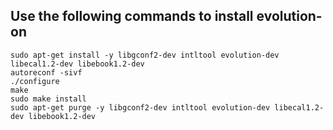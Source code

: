 ## Use the following commands to install evolution-on

```
sudo apt-get install -y libgconf2-dev intltool evolution-dev libecal1.2-dev libebook1.2-dev
autoreconf -sivf
./configure
make
sudo make install
sudo apt-get purge -y libgconf2-dev intltool evolution-dev libecal1.2-dev libebook1.2-dev
```

